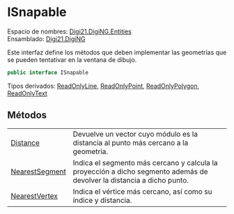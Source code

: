 # ISnapable

Espacio de nombres: [Digi21.DigiNG.Entities](../)  
Ensamblado: [Digi21.DigiNG](../../)

Este interfaz define los métodos que deben implementar las geometrías que se pueden tentativar en la ventana de dibujo.

```csharp
public interface ISnapable
```

Tipos derivados: [ReadOnlyLine](../readonlyline/), [ReadOnlyPoint](../readonlypoint.md), [ReadOnlyPolygon](../readonlypolygon.md), [ReadOnlyText](../readonlytext.md)

## Métodos

|  |  |
| :--- | :--- |
| [Distance](metodos/distance.md) | Devuelve un vector cuyo módulo es la distancia al punto más cercano a la geometría. |
| [NearestSegment](metodos/nearestsegment.md) | Indica el segmento más cercano y calcula la proyección a dicho segmento además de devolver la distancia a dicho punto. |
| [NearestVertex](metodos/nearestvertex.md) | Indica el vértice más cercano, así como su índice y distancia. |

